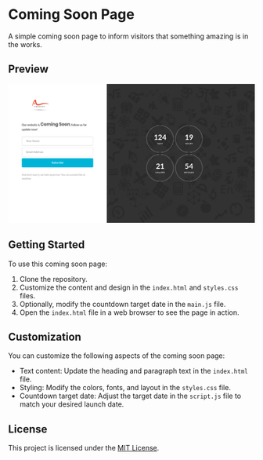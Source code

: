 # Coming Soon Page

A simple coming soon page to inform visitors that something amazing is in the works.

## Preview

![Preview](preview.png)

## Getting Started

To use this coming soon page:

1. Clone the repository.
2. Customize the content and design in the `index.html` and `styles.css` files.
3. Optionally, modify the countdown target date in the `main.js` file.
4. Open the `index.html` file in a web browser to see the page in action.

## Customization

You can customize the following aspects of the coming soon page:

- Text content: Update the heading and paragraph text in the `index.html` file.
- Styling: Modify the colors, fonts, and layout in the `styles.css` file.
- Countdown target date: Adjust the target date in the `script.js` file to match your desired launch date.

## License

This project is licensed under the [MIT License](LICENSE).
